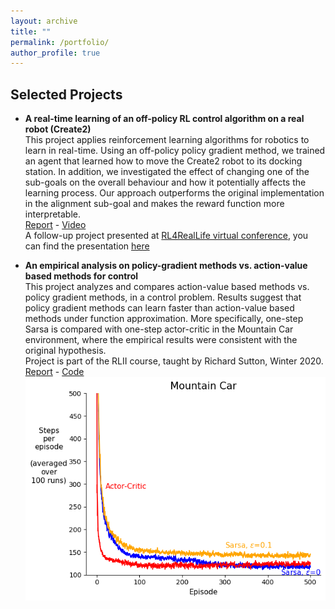 ```yaml
---
layout: archive
title: ""
permalink: /portfolio/
author_profile: true
---
```


## Selected Projects

* **A real-time learning of an off-policy RL control algorithm on a real robot (Create2)** <br/>
This project applies reinforcement learning algorithms for robotics to learn in real-time. Using an off-policy policy gradient method, we trained an agent that learned how to move the Create2 robot to its docking station. In addition, we investigated the effect of changing one of the sub-goals on
the overall behaviour and how it potentially affects the learning process. Our approach outperforms the original implementation in the alignment sub-goal and makes the reward function more interpretable.  
[Report](https://drive.google.com/file/d/1QLVAHcYskx1Y2uVcXv51jGBDc08CDtV2/view?usp=sharing) - [Video](https://www.youtube.com/watch?v=ui3c8Tn-Fqc&feature=youtu.be) <br/>
A follow-up project presented at [RL4RealLife virtual conference](https://sites.google.com/view/RL4RealLife), you can find the presentation [here](https://www.youtube.com/watch?v=tlcAqwpxJUQ&feature=youtu.be)

* **An empirical analysis on policy-gradient methods vs. action-value based methods for control** <br/>
This project analyzes and compares action-value based methods vs. policy gradient methods, in a control problem. Results suggest that policy gradient methods can
learn faster than action-value based methods under function approximation. More specifically, one-step Sarsa is compared  with one-step actor-critic in the Mountain Car environment, where the empirical results were consistent with the original hypothesis. <br/>
Project is part of the RLII course, taught by Richard Sutton, Winter 2020. [Report](https://drive.google.com/file/d/1Fb1SBwGZyZXVZk3X79Vh_N-MBvJs0lF6/view?usp=sharing) - [Code](https://github.com/hagerrady13/RLII-project)  
![A comparison](/images/ac_vs_sarsa.png)


